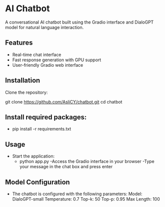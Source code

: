 # AI Chatbot

A conversational AI chatbot built using the Gradio interface and DialoGPT model for natural language interaction.

## Features

- Real-time chat interface
- Fast response generation with GPU support 
- User-friendly Gradio web interface

## Installation

Clone the repository:

git clone https://github.com/AsliCY/chatbot.git
cd chatbot

## Install required packages:
- pip install -r requirements.txt

## Usage
- Start the application:
  - python app.py
-Access the Gradio interface in your browser
-Type your message in the chat box and press enter

## Model Configuration
- The chatbot is configured with the following parameters:
  Model: DialoGPT-small
  Temperature: 0.7
  Top-k: 50
  Top-p: 0.95
  Max Length: 100
